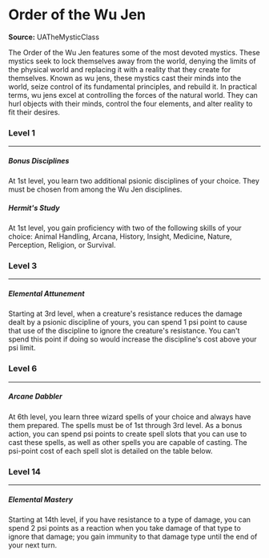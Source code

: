 # Order of the Wu Jen

**Source:** UATheMysticClass

The Order of the Wu Jen features some of the most devoted mystics. These mystics seek to lock themselves away from the world, denying the limits of the physical world and replacing it with a reality that they create for themselves. Known as wu jens, these mystics cast their minds into the world, seize control of its fundamental principles, and rebuild it.
In practical terms, wu jens excel at controlling the forces of the natural world. They can hurl objects with their minds, control the four elements, and alter reality to fit their desires.

### Level 1
---
##### **Bonus Disciplines**
At 1st level, you learn two additional psionic disciplines of your choice. They must be chosen from among the Wu Jen disciplines.

##### **Hermit's Study**
At 1st level, you gain proficiency with two of the following skills of your choice: Animal Handling, Arcana, History, Insight, Medicine, Nature, Perception, Religion, or Survival.

### Level 3
---
##### **Elemental Attunement**
Starting at 3rd level, when a creature's resistance reduces the damage dealt by a psionic discipline of yours, you can spend 1 psi point to cause that use of the discipline to ignore the creature's resistance. You can't spend this point if doing so would increase the discipline's cost above your psi limit.

### Level 6
---
##### **Arcane Dabbler**
At 6th level, you learn three wizard spells of your choice and always have them prepared. The spells must be of 1st through 3rd level.
As a bonus action, you can spend psi points to create spell slots that you can use to cast these spells, as well as other spells you are capable of casting. The psi-point cost of each spell slot is detailed on the table below.

### Level 14
---
##### **Elemental Mastery**
Starting at 14th level, if you have resistance to a type of damage, you can spend 2 psi points as a reaction when you take damage of that type to ignore that damage; you gain immunity to that damage type until the end of your next turn.